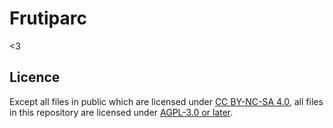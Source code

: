 # Frutiparc
<3

## Licence
Except all files in public which are licensed under [CC BY-NC-SA 4.0](./public/LICENSE), all files in this repository are licensed under [AGPL-3.0 or later](LICENSE).